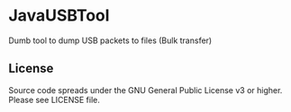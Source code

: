# JavaUSBTool

Dumb tool to dump USB packets to files (Bulk transfer)

## License
Source code spreads under the GNU General Public License v3 or higher. Please see LICENSE file.